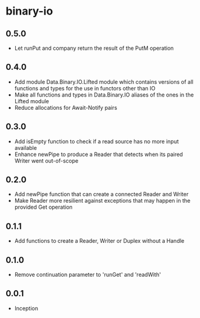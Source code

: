 # binary-io

## 0.5.0

* Let runPut and company return the result of the PutM operation

## 0.4.0

* Add module Data.Binary.IO.Lifted module which contains versions of all functions and types
  for the use in functors other than IO
* Make all functions and types in Data.Binary.IO aliases of the ones in the Lifted module
* Reduce allocations for Await-Notify pairs

## 0.3.0

* Add isEmpty function to check if a read source has no more input available
* Enhance newPipe to produce a Reader that detects when its paired Writer went out-of-scope

## 0.2.0

* Add newPipe function that can create a connected Reader and Writer
* Make Reader more resilient against exceptions that may happen in the provided Get operation

## 0.1.1

* Add functions to create a Reader, Writer or Duplex without a Handle

## 0.1.0

* Remove continuation parameter to 'runGet' and 'readWith'

## 0.0.1

* Inception
